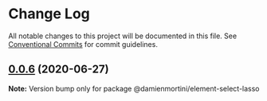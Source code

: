 # Change Log

All notable changes to this project will be documented in this file.
See [Conventional Commits](https://conventionalcommits.org) for commit guidelines.

## [0.0.6](https://github.com/damienmortini/lib/compare/@damienmortini/element-select-lasso@0.0.5...@damienmortini/element-select-lasso@0.0.6) (2020-06-27)

**Note:** Version bump only for package @damienmortini/element-select-lasso
